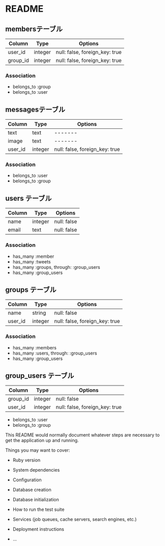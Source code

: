 # README

## membersテーブル

|Column|Type|Options|
|------|----|-------|
|user_id|integer|null: false, foreign_key: true|
|group_id|integer|null: false, foreign_key: true|

### Association
- belongs_to :group
- belongs_to :user


## messagesテーブル

|Column|Type|Options|
|------|----|-------|
|text|text|-------|
|image|text|-------|
|user_id|integer|null: false, foreign_key: true|

### Association
- belongs_to :user
- belongs_to :group



## users テーブル
|Column|Type|Options|
|------|----|-------|
|name|integer|null: false|
|email|text|null: false|

### Association
 - has_many :member
 - has_many :tweets
 - has_many :groups, through: :group_users
 - has_many :group_users


## groups テーブル
|Column|Type|Options|
|------|----|-------|
|name|string|null: false|
|user_id|integer|null: false, foreign_key: true|

### Association
 - has_many :members
 - has_many :users, through: :group_users
 - has_many :group_users
 
 
 ## group_users テーブル
|Column|Type|Options|
|------|----|-------|
|group_id|integer|null: false|
|user_id|integer|null: false, foreign_key: true|

- belongs_to :user
- belongs_to :group



This README would normally document whatever steps are necessary to get the
application up and running.

Things you may want to cover:

* Ruby version

* System dependencies

* Configuration

* Database creation

* Database initialization

* How to run the test suite

* Services (job queues, cache servers, search engines, etc.)

* Deployment instructions

* ...
